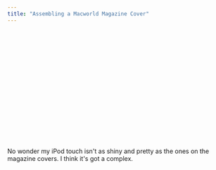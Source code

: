 ```yaml
---
title: "Assembling a Macworld Magazine Cover"
---
```

<p><object width="450" height="253"><param name="allowfullscreen" value="true" /><param name="allowscriptaccess" value="always" /><param name="movie" value="https://vimeo.com/moogaloop.swf?clip_id=5989754&amp;server=vimeo.com&amp;show_title=1&amp;show_byline=1&amp;show_portrait=1&amp;color=ff9933&amp;fullscreen=1" /><embed src="https://vimeo.com/moogaloop.swf?clip_id=5989754&amp;server=vimeo.com&amp;show_title=1&amp;show_byline=1&amp;show_portrait=1&amp;color=ff9933&amp;fullscreen=1" type="application/x-shockwave-flash" allowfullscreen="true" allowscriptaccess="always" width="450" height="253"></embed></object></p>
<p>No wonder my iPod touch isn't as shiny and pretty as the ones on the magazine covers.  I think it's got a complex.</p>
